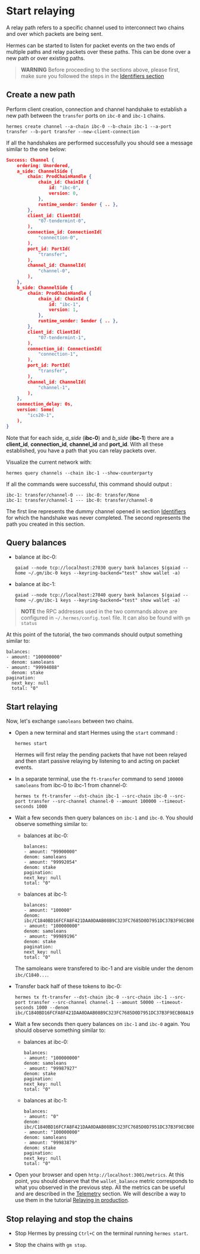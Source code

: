 # Start relaying

A relay path refers to a specific channel used to interconnect two chains and over which packets are being sent.

Hermes can be started to listen for packet events on the two ends of multiple paths and relay packets over these paths.
This can be done over a new path or over existing paths.

>__WARNING__ Before proceeding to the sections above, please first, make sure you followed the steps in the [Identifiers section](../identifiers.md)


## Create a new path

Perform client creation, connection and channel handshake to establish a new path between the `transfer` ports on `ibc-0` and `ibc-1` chains.

```shell
hermes create channel --a-chain ibc-0 --b-chain ibc-1 --a-port transfer --b-port transfer --new-client-connection
```

If all the handshakes are performed successfully you should see a message similar to the one below:

```json
Success: Channel {
    ordering: Unordered,
    a_side: ChannelSide {
        chain: ProdChainHandle {
            chain_id: ChainId {
                id: "ibc-0",
                version: 0,
            },
            runtime_sender: Sender { .. },
        },
        client_id: ClientId(
            "07-tendermint-0",
        ),
        connection_id: ConnectionId(
            "connection-0",
        ),
        port_id: PortId(
            "transfer",
        ),
        channel_id: ChannelId(
            "channel-0",
        ),
    },
    b_side: ChannelSide {
        chain: ProdChainHandle {
            chain_id: ChainId {
                id: "ibc-1",
                version: 1,
            },
            runtime_sender: Sender { .. },
        },
        client_id: ClientId(
            "07-tendermint-1",
        ),
        connection_id: ConnectionId(
            "connection-1",
        ),
        port_id: PortId(
            "transfer",
        ),
        channel_id: ChannelId(
            "channel-1",
        ),
    },
    connection_delay: 0s,
    version: Some(
        "ics20-1",
    ),
}

```

Note that for each side, *a_side* (__ibc-0__) and *b_side* (__ibc-1__) there are a __client_id__, __connection_id__, __channel_id__ and __port_id__.
With all these established, you have a path that you can relay packets over.

Visualize the current network with: 

```shell
hermes query channels --chain ibc-1 --show-counterparty
```

If all the commands were successful, this command should output : 

```
ibc-1: transfer/channel-0 --- ibc-0: transfer/None
ibc-1: transfer/channel-1 --- ibc-0: transfer/channel-0
```

The first line represents the dummy channel opened in section [Identifiers](./identifiers.md) for which the handshake was never completed. The second represents the path you created in this section.

## Query balances

- balance at ibc-0:

    ```shell
    gaiad --node tcp://localhost:27030 query bank balances $(gaiad --home ~/.gm/ibc-0 keys --keyring-backend="test" show wallet -a)
    ```

- balance at ibc-1:

    ```shell
    gaiad --node tcp://localhost:27040 query bank balances $(gaiad --home ~/.gm/ibc-1 keys --keyring-backend="test" show wallet -a)
    ```

> __NOTE__ the RPC addresses used in the two commands above are configured in `~/.hermes/config.toml` file. It can also be found with `gm status`

At this point of the tutorial, the two commands should output something similar to:

```
balances:
- amount: "100000000"
  denom: samoleans
- amount: "99994088"
  denom: stake
pagination:
  next_key: null
  total: "0"
```

## Start relaying

Now, let's exchange `samoleans` between two chains.

- Open a new terminal and start Hermes using the `start` command : 

    ```shell
    hermes start
    ```
    Hermes will first relay the pending packets that have not been relayed and then start passive relaying by listening to and acting on packet events. 

- In a separate terminal, use the `ft-transfer` command to send `100000 samoleans` from ibc-0 to ibc-1 from channel-0:
    ```shell
    hermes tx ft-transfer --dst-chain ibc-1 --src-chain ibc-0 --src-port transfer --src-channel channel-0 --amount 100000 --timeout-seconds 1000
    ```
- Wait a few seconds then query balances on `ibc-1` and `ibc-0`. You should observe something similar to:
    - balances at ibc-0:
        ```
        balances:
        - amount: "99900000"
        denom: samoleans
        - amount: "99992054"
        denom: stake
        pagination:
        next_key: null
        total: "0"
        ```
    - balances at ibc-1:
        ```
        balances:
        - amount: "100000"
        denom: ibc/C1840BD16FCFA8F421DAA0DAAB08B9C323FC7685D0D7951DC37B3F9ECB08A199
        - amount: "100000000"
        denom: samoleans
        - amount: "99989196"
        denom: stake
        pagination:
        next_key: null
        total: "0"
        ```
    The samoleans were transfered to ibc-1 and are visible under the denom `ibc/C1840...`. 

- Transfer back half of these tokens to ibc-0:
    ```shell
    hermes tx ft-transfer --dst-chain ibc-0 --src-chain ibc-1 --src-port transfer --src-channel channel-1 --amount 50000 --timeout-seconds 1000 --denom ibc/C1840BD16FCFA8F421DAA0DAAB08B9C323FC7685D0D7951DC37B3F9ECB08A199
    ```
- Wait a few seconds then query balances on `ibc-1` and `ibc-0` again. You should observe something similar to:
    - balances at ibc-0:
        ```
        balances:
        - amount: "100000000"
        denom: samoleans
        - amount: "99987927"
        denom: stake
        pagination:
        next_key: null
        total: "0"
        ```
    - balances at ibc-1:
        ```
        balances:
        - amount: "0"
        denom: ibc/C1840BD16FCFA8F421DAA0DAAB08B9C323FC7685D0D7951DC37B3F9ECB08A199
        - amount: "100000000"
        denom: samoleans
        - amount: "99983879"
        denom: stake
        pagination:
        next_key: null
        total: "0"
        ```
- Open your browser and open `http://localhost:3001/metrics`. At this point, you should observe that the `wallet_balance` metric corresponds to what you observed in the previous step. All the metrics can be useful and are described in the [Telemetry](../../documentation/telemetry/index.md) section. We will describe a way to use them in the tutorial [Relaying in production](../production/index.md).

## Stop relaying and stop the chains

- Stop Hermes by pressing `Ctrl+C` on the terminal running `hermes start`.

- Stop the chains with `gm stop`.